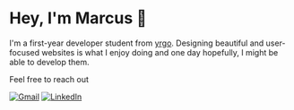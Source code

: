 # Hey, I'm Marcus 👋

I'm a first-year developer student from [yrgo](https://github.com/yrgo). Designing beautiful and user-focused websites is what I enjoy doing and one day hopefully, I might be able to develop them.

Feel free to reach out

[![Gmail](https://img.shields.io/badge/Gmail-D14836?style=for-the-badge&logo=gmail&logoColor=white)](mailto:marcus.hagerstrand@gmail.com)
[![LinkedIn](https://img.shields.io/badge/linkedin-%230077B5.svg?style=for-the-badge&logo=linkedin&logoColor=white)](https://www.linkedin.com/in/marcus-h%C3%A4gerstrand-218b22a5/)

